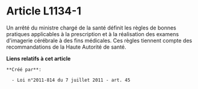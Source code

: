 # Article L1134-1

Un arrêté du ministre chargé de la santé définit les règles de bonnes pratiques applicables à la prescription et à la
réalisation des examens d'imagerie cérébrale à des fins médicales. Ces règles tiennent compte des recommandations de la Haute
Autorité de santé.

**Liens relatifs à cet article**

	**Créé par**:

	  - Loi n°2011-814 du 7 juillet 2011 - art. 45
